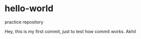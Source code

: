 # hello-world
practice repository 

Hey, 
this is my first commit, just to test how commit works.
Akhil
